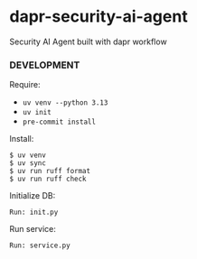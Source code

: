 # dapr-security-ai-agent

Security AI Agent built with dapr workflow

### DEVELOPMENT

Require:

*   `uv venv --python 3.13`
*   `uv init`
*   `pre-commit install`

Install:

```
$ uv venv
$ uv sync
$ uv run ruff format
$ uv run ruff check
```

Initialize DB:

```
Run: init.py
```

Run service:

```
Run: service.py
```